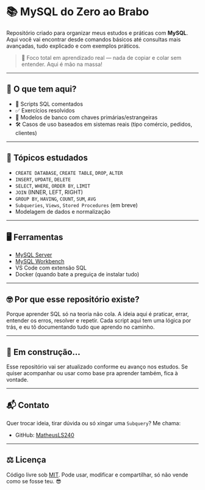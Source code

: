 # 📚 MySQL do Zero ao Brabo

Repositório criado para organizar meus estudos e práticas com **MySQL**. Aqui você vai encontrar desde comandos básicos até consultas mais avançadas, tudo explicado e com exemplos práticos.

> 📌 Foco total em aprendizado real — nada de copiar e colar sem entender. Aqui é mão na massa!

---

## 🚀 O que tem aqui?

- 📄 Scripts SQL comentados
- ✅ Exercícios resolvidos
- 🧩 Modelos de banco com chaves primárias/estrangeiras
- 🛠️ Casos de uso baseados em sistemas reais (tipo comércio, pedidos, clientes)

---

## 🧱 Tópicos estudados

- `CREATE DATABASE`, `CREATE TABLE`, `DROP`, `ALTER`
- `INSERT`, `UPDATE`, `DELETE`
- `SELECT`, `WHERE`, `ORDER BY`, `LIMIT`
- `JOIN` (INNER, LEFT, RIGHT)
- `GROUP BY`, `HAVING`, `COUNT`, `SUM`, `AVG`
- `Subqueries`, `Views`, `Stored Procedures` (em breve)
- Modelagem de dados e normalização

---

## 🖥️ Ferramentas

- [MySQL Server](https://dev.mysql.com/downloads/mysql/)
- [MySQL Workbench](https://www.mysql.com/products/workbench/)
- VS Code com extensão SQL
- Docker (quando bate a preguiça de instalar tudo)

---

## 🤓 Por que esse repositório existe?

Porque aprender SQL só na teoria não cola. A ideia aqui é praticar, errar, entender os erros, resolver e repetir. Cada script aqui tem uma lógica por trás, e eu tô documentando tudo que aprendo no caminho.

---

## 🧠 Em construção...

Esse repositório vai ser atualizado conforme eu avanço nos estudos. Se quiser acompanhar ou usar como base pra aprender também, fica à vontade.

---

## 📬 Contato

Quer trocar ideia, tirar dúvida ou só xingar uma `Subquery`? Me chama:

- GitHub: [MatheusLS240](https://github.com/MatheusLS240)

---

## ⚖️ Licença

Código livre sob [MIT](LICENSE). Pode usar, modificar e compartilhar, só não vende como se fosse teu. 😎
